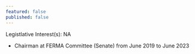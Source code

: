 ```yaml
---
featured: false
published: false
---
```

Legistlative Interest(s): NA

* Chairman at FERMA Committee (Senate) from June 2019 to June 2023